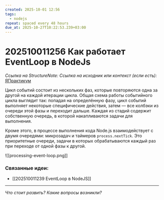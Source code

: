 ```yaml
---
created: 2025-10-01 12:56
tags:
  - nodejs
repeat: spaced every 48 hours
due_at: 2025-10-27T10:22:53.239+03:00
---
```

# 202510011256 Как работает EventLoop в NodeJs

*Ссылка на StructureNote:*
*Ссылка на исходник или контекст (если есть):* [ЯПрактикум](https://practicum.yandex.ru/learn/backend-nodejs/courses/16b47298-e20d-4fde-9619-1ab305039a00/sprints/564238/topics/57910525-b12b-4241-8764-6b23c37a80fc/lessons/ab756091-2cb0-4eb3-b2bf-0a380c6ef032/)

Цикл событий состоит из нескольких фаз, которые повторяются одна за другой на каждой итерации цикла. Общая схема работы событийного цикла выглядит так: попадая на определённую фазу, цикл событий выполняет некоторые специфические действия, затем — все колбэки из очереди этой фазы и переходит дальше. Каждая из стадий содержит собственную очередь, в которой накапливаются задачи для выполнения.

Кроме этого, в процессе выполнения кода Node.js взаимодействует с двумя очередями: микрозадач и таймеров `process.nextTick`. Это приоритетные очереди, задачи в которых обрабатываются каждый раз при переходе от одной фазы к другой.

![[processing-event-loop.png]]

### Связанные идеи:

* [[202510011239 EventLoop в NodeJS]]

---

*Что стоит развить? Какие вопросы возникли?*

